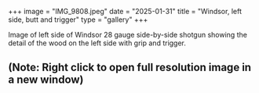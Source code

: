 +++
image = "IMG_9808.jpeg"
date = "2025-01-31"
title = "Windsor, left side, butt and trigger"
type = "gallery"
+++

Image of left side of Windsor 28 gauge side-by-side shotgun showing the detail of the wood on the left side with grip and trigger.

## (Note: Right click to open full resolution image in a new window) ##

